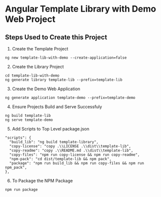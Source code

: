 # Angular Template Library with Demo Web Project

## Steps Used to Create this Project

1. Create the Template Project

```
ng new template-lib-with-demo --create-application=false
```

2. Create the Library Project

```
cd template-lib-with-demo
ng generate library template-lib --prefix=template-lib
```
3. Create the Demo Web Application
```
ng generate application template-demo --prefix=template-demo
```
4. Ensure Projects Build and Serve Successfuly
```
ng build template-lib
ng serve template-demo
```
5. Add Scripts to Top Level package.json

```
"scripts": {
  "build_lib": "ng build template-library",
  "copy-license": "copy .\\LICENSE .\\dist\\template-lib",
  "copy-readme": "copy .\\README.md .\\dist\\template-lib",
  "copy-files": "npm run copy-license && npm run copy-readme",
  "npm-pack": "cd dist/template-lib && npm pack",
  "package": "npm run build_lib && npm run copy-files && npm run npm_pack",
},
```


6. To Package the NPM Package
```
npm run package
```